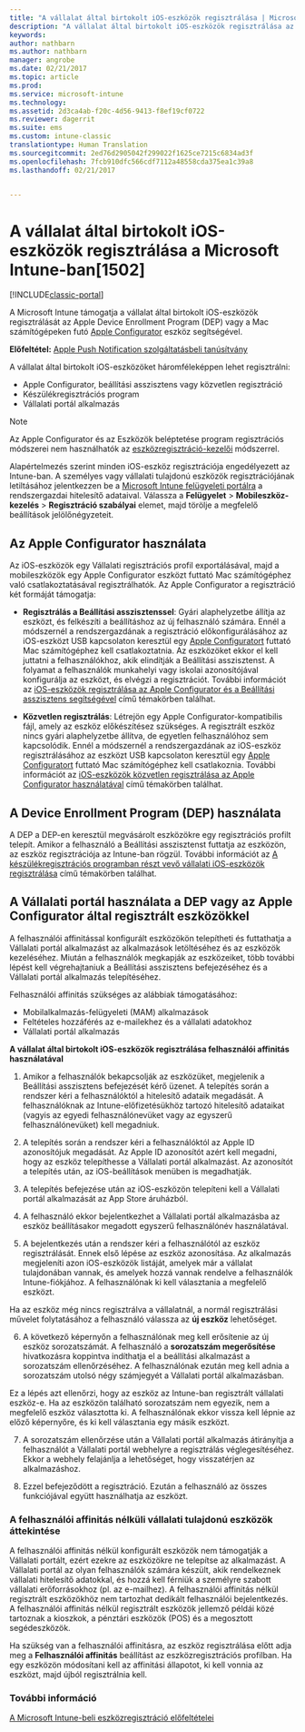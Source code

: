 ```yaml
---
title: "A vállalat által birtokolt iOS-eszközök regisztrálása | Microsoft Docs"
description: "A vállalat által birtokolt iOS-eszközök regisztrálása az Apple Device Enrollment program (DEP) vagy az Apple Configurator eszköz segítségével"
keywords: 
author: nathbarn
ms.author: nathbarn
manager: angrobe
ms.date: 02/21/2017
ms.topic: article
ms.prod: 
ms.service: microsoft-intune
ms.technology: 
ms.assetid: 2d3ca4ab-f20c-4d56-9413-f8ef19cf0722
ms.reviewer: dagerrit
ms.suite: ems
ms.custom: intune-classic
translationtype: Human Translation
ms.sourcegitcommit: 2ed76d2905042f299022f1625ce7215c6834ad3f
ms.openlocfilehash: 7fcb910dfc566cdf7112a48558cda375ea1c39a8
ms.lasthandoff: 02/21/2017


---
```


# <a name="enroll-corporate-owned-ios-devices-in-microsoft-intune"></a>A vállalat által birtokolt iOS-eszközök regisztrálása a Microsoft Intune-ban[1502]

[!INCLUDE[classic-portal](../includes/classic-portal.md)]

A Microsoft Intune támogatja a vállalat által birtokolt iOS-eszközök regisztrálását az Apple Device Enrollment Program (DEP) vagy a Mac számítógépeken futó [Apple Configurator](http://go.microsoft.com/fwlink/?LinkId=518017) eszköz segítségével.

**Előfeltétel:** [Apple Push Notification szolgáltatásbeli tanúsítvány](set-up-ios-and-mac-management-with-microsoft-intune.md)

A vállalat által birtokolt iOS-eszközöket háromféleképpen lehet regisztrálni:

- Apple Configurator, beállítási asszisztens vagy közvetlen regisztráció
- Készülékregisztrációs program
- Vállalati portál alkalmazás

>[!NOTE]
>Az Apple Configurator és az Eszközök beléptetése program regisztrációs módszerei nem használhatók az [eszközregisztráció-kezelői](enroll-corporate-owned-devices-with-the-device-enrollment-manager-in-microsoft-intune.md) módszerrel.

Alapértelmezés szerint minden iOS-eszköz regisztrációja engedélyezett az Intune-ban. A személyes vagy vállalati tulajdonú eszközök regisztrációjának letiltásához jelentkezzen be a [Microsoft Intune felügyeleti portálra](http://manage.microsoft.com) a rendszergazdai hitelesítő adataival. Válassza a **Felügyelet** > **Mobileszköz-kezelés** > **Regisztráció szabályai** elemet, majd törölje a megfelelő beállítások jelölőnégyzeteit.

## <a name="use-apple-configurator"></a>Az Apple Configurator használata

Az iOS-eszközök egy Vállalati regisztrációs profil exportálásával, majd a mobileszközök egy Apple Configurator eszközt futtató Mac számítógéphez való csatlakoztatásával regisztrálhatók. Az Apple Configurator a regisztráció két formáját támogatja:

- **Regisztrálás a Beállítási asszisztenssel**: Gyári alaphelyzetbe állítja az eszközt, és felkészíti a beállításhoz az új felhasználó számára. Ennél a módszernél a rendszergazdának a regisztráció előkonfigurálásához az iOS-eszközt USB kapcsolaton keresztül egy [Apple Configuratort](http://go.microsoft.com/fwlink/?LinkId=518017) futtató Mac számítógéphez kell csatlakoztatnia. Az eszközöket ekkor el kell juttatni a felhasználókhoz, akik elindítják a Beállítási asszisztenst. A folyamat a felhasználók munkahelyi vagy iskolai azonosítójával konfigurálja az eszközt, és elvégzi a regisztrációt. További információt az [iOS-eszközök regisztrálása az Apple Configurator és a Beállítási asszisztens segítségével](ios-setup-assistant-enrollment-in-microsoft-intune.md) című témakörben találhat.

- **Közvetlen regisztrálás**: Létrejön egy Apple Configurator-kompatibilis fájl, amely az eszköz előkészítésez szükséges. A regisztrált eszköz nincs gyári alaphelyzetbe állítva, de egyetlen felhasználóhoz sem kapcsolódik. Ennél a módszernél a rendszergazdának az iOS-eszköz regisztrálásához az eszközt USB kapcsolaton keresztül egy [Apple Configuratort](http://go.microsoft.com/fwlink/?LinkId=518017) futtató Mac számítógéphez kell csatlakoznia. További információt az [iOS-eszközök közvetlen regisztrálása az Apple Configurator használatával](ios-direct-enrollment-in-microsoft-intune.md) című témakörben találhat.

## <a name="use-the-device-enrollment-program-dep"></a>A Device Enrollment Program (DEP) használata
A DEP a DEP-en keresztül megvásárolt eszközökre egy regisztrációs profilt telepít. Amikor a felhasználó a Beállítási asszisztenst futtatja az eszközön, az eszköz regisztrációja az Intune-ban rögzül. További információt az [A készülékregisztrációs programban részt vevő vállalati iOS-eszközök regisztrálása](ios-device-enrollment-program-in-microsoft-intune.md) című témakörben találhat.

## <a name="use-the-company-portal-on-dep-enrolled-or-apple-configurator-enrolled-devices"></a>A Vállalati portál használata a DEP vagy az Apple Configurator által regisztrált eszközökkel

A felhasználói affinitással konfigurált eszközökön telepítheti és futtathatja a Vállalati portál alkalmazást az alkalmazások letöltéséhez és az eszközök kezeléséhez. Miután a felhasználók megkapják az eszközeiket, több további lépést kell végrehajtaniuk a Beállítási asszisztens befejezéséhez és a Vállalati portál alkalmazás telepítéséhez.

Felhasználói affinitás szükséges az alábbiak támogatásához:
  - Mobilalkalmazás-felügyeleti (MAM) alkalmazások
  -    Feltételes hozzáférés az e-mailekhez és a vállalati adatokhoz
  -    Vállalati portál alkalmazás

**A vállalat által birtokolt iOS-eszközök regisztrálása felhasználói affinitás használatával**
1. Amikor a felhasználók bekapcsolják az eszközüket, megjelenik a Beállítási asszisztens befejezését kérő üzenet. A telepítés során a rendszer kéri a felhasználóktól a hitelesítő adataik megadását. A felhasználóknak az Intune-előfizetésükhöz tartozó hitelesítő adataikat (vagyis az egyedi felhasználónevüket vagy az egyszerű felhasználónevüket) kell megadniuk.

2. A telepítés során a rendszer kéri a felhasználóktól az Apple ID azonosítójuk megadását. Az Apple ID azonosítót azért kell megadni, hogy az eszköz telepíthesse a Vállalati portál alkalmazást. Az azonosítót a telepítés után, az iOS-beállítások menüben is megadhatják.

3. A telepítés befejezése után az iOS-eszközön telepíteni kell a Vállalati portál alkalmazását az App Store áruházból.

4. A felhasználó ekkor bejelentkezhet a Vállalati portál alkalmazásba az eszköz beállításakor megadott egyszerű felhasználónév használatával.

5. A bejelentkezés után a rendszer kéri a felhasználótól az eszköz regisztrálását. Ennek első lépése az eszköz azonosítása. Az alkalmazás megjeleníti azon iOS-eszközök listáját, amelyek már a vállalat tulajdonában vannak, és amelyek hozzá vannak rendelve a felhasználók Intune-fiókjához. A felhasználónak ki kell választania a megfelelő eszközt.

  Ha az eszköz még nincs regisztrálva a vállalatnál, a normál regisztrálási művelet folytatásához a felhasználó válassza az **új eszköz** lehetőséget.

6. A következő képernyőn a felhasználónak meg kell erősítenie az új eszköz sorozatszámát. A felhasználó a **sorozatszám megerősítése** hivatkozásra koppintva indíthatja el a beállítási alkalmazást a sorozatszám ellenőrzéséhez. A felhasználónak ezután meg kell adnia a sorozatszám utolsó négy számjegyét a Vállalati portál alkalmazásban.

  Ez a lépés azt ellenőrzi, hogy az eszköz az Intune-ban regisztrált vállalati eszköz-e. Ha az eszközön található sorozatszám nem egyezik, nem a megfelelő eszköz választotta ki. A felhasználónak ekkor vissza kell lépnie az előző képernyőre, és ki kell választania egy másik eszközt.

7. A sorozatszám ellenőrzése után a Vállalati portál alkalmazás átirányítja a felhasználót a Vállalati portál webhelyre a regisztrálás véglegesítéséhez. Ekkor a webhely felajánlja a lehetőséget, hogy visszatérjen az alkalmazáshoz.

8. Ezzel befejeződött a regisztráció. Ezután a felhasználó az összes funkciójával együtt használhatja az eszközt.

### <a name="about-corporate-owned-managed-devices-with-no-user-affinity"></a>A felhasználói affinitás nélküli vállalati tulajdonú eszközök áttekintése

A felhasználói affinitás nélkül konfigurált eszközök nem támogatják a Vállalati portált, ezért ezekre az eszközökre ne telepítse az alkalmazást. A Vállalati portál az olyan felhasználók számára készült, akik rendelkeznek vállalati hitelesítő adatokkal, és hozzá kell férniük a személyre szabott vállalati erőforrásokhoz (pl. az e-mailhez). A felhasználói affinitás nélkül regisztrált eszközökhöz nem tartozhat dedikált felhasználói bejelentkezés. A felhasználói affinitás nélkül regisztrált eszközök jellemző példái közé tartoznak a kioszkok, a pénztári eszközök (POS) és a megosztott segédeszközök.

Ha szükség van a felhasználói affinitásra, az eszköz regisztrálása előtt adja meg a **Felhasználói affinitás** beállítást az eszközregisztrációs profilban. Ha egy eszközön módosítani kell az affinitási állapotot, ki kell vonnia az eszközt, majd újból regisztrálnia kell.



### <a name="see-also"></a>További információ
[A Microsoft Intune-beli eszközregisztráció előfeltételei](prerequisites-for-enrollment.md)

